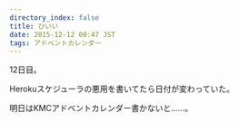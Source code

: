 ```yaml
---
directory_index: false
title: ひいい
date: 2015-12-12 00:47 JST
tags: アドベントカレンダー
---
```


12日目。

Herokuスケジューラの悪用を書いてたら日付が変わっていた。

明日はKMCアドベントカレンダー書かないと……。
